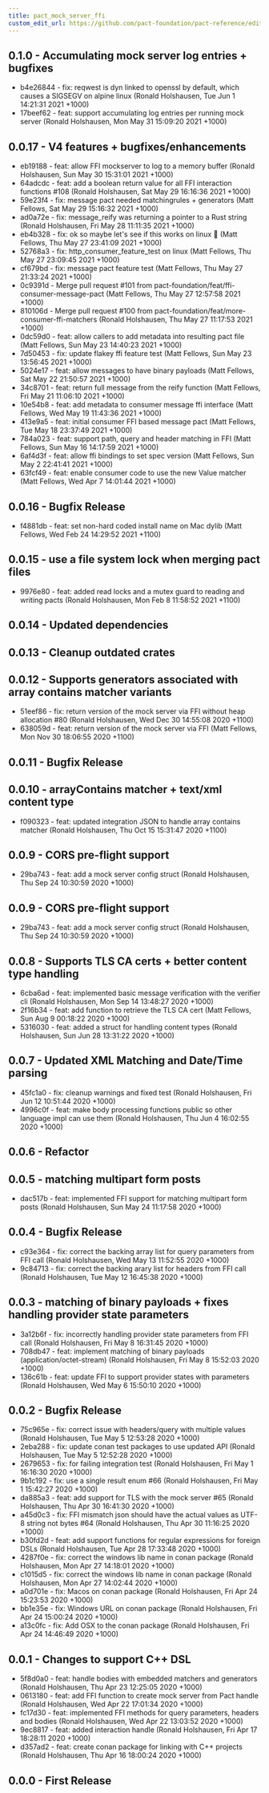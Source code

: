 ```yaml
---
title: pact_mock_server_ffi
custom_edit_url: https://github.com/pact-foundation/pact-reference/edit/master/rust/pact_mock_server_ffi/CHANGELOG.md
---
```

<!-- This file has been synced from the pact-foundation/pact-reference repository. Please do not edit it directly. The URL of the source file can be found in the custom_edit_url value above -->

## 0.1.0 - Accumulating mock server log entries + bugfixes

* b4e26844 - fix: reqwest is dyn linked to openssl by default, which causes a SIGSEGV on alpine linux (Ronald Holshausen, Tue Jun 1 14:21:31 2021 +1000)
* 17beef62 - feat: support accumulating log entries per running mock server (Ronald Holshausen, Mon May 31 15:09:20 2021 +1000)

## 0.0.17 - V4 features + bugfixes/enhancements

* eb19188 - feat: allow FFI mockserver to log to a memory buffer (Ronald Holshausen, Sun May 30 15:31:01 2021 +1000)
* 64adcdc - feat: add a boolean return value for all FFI interaction functions #108 (Ronald Holshausen, Sat May 29 16:16:36 2021 +1000)
* 59e23f4 - fix: message pact needed matchingrules + generators (Matt Fellows, Sat May 29 15:16:32 2021 +1000)
* ad0a72e - fix: message_reify was returning a pointer to a Rust string (Ronald Holshausen, Fri May 28 11:11:35 2021 +1000)
* eb4b328 - fix: ok so maybe let's see if this works on linux 🤷 (Matt Fellows, Thu May 27 23:41:09 2021 +1000)
* 52768a3 - fix: http_consumer_feature_test on linux (Matt Fellows, Thu May 27 23:09:45 2021 +1000)
* cf679bd - fix: message pact feature test (Matt Fellows, Thu May 27 21:33:24 2021 +1000)
* 0c9391d - Merge pull request #101 from pact-foundation/feat/ffi-consumer-message-pact (Matt Fellows, Thu May 27 12:57:58 2021 +1000)
* 810106d - Merge pull request #100 from pact-foundation/feat/more-consumer-ffi-matchers (Ronald Holshausen, Thu May 27 11:17:53 2021 +1000)
* 0dc59d0 - feat: allow callers to add metadata into resulting pact file (Matt Fellows, Sun May 23 14:40:23 2021 +1000)
* 7d50453 - fix: update flakey ffi feature test (Matt Fellows, Sun May 23 13:56:45 2021 +1000)
* 5024e17 - feat: allow messages to have binary payloads (Matt Fellows, Sat May 22 21:50:57 2021 +1000)
* 34c8701 - feat: return full message from the reify function (Matt Fellows, Fri May 21 11:06:10 2021 +1000)
* 10e54b8 - feat: add metadata to consumer message ffi interface (Matt Fellows, Wed May 19 11:43:36 2021 +1000)
* 413e9a5 - feat: initial consumer FFI based message pact (Matt Fellows, Tue May 18 23:37:49 2021 +1000)
* 784a023 - feat: support path, query and header matching in FFI (Matt Fellows, Sun May 16 14:17:59 2021 +1000)
* 6af4d3f - feat: allow ffi bindings to set spec version (Matt Fellows, Sun May 2 22:41:41 2021 +1000)
* 63fcf49 - feat: enable consumer code to use the new Value matcher (Matt Fellows, Wed Apr 7 14:01:44 2021 +1000)

## 0.0.16 - Bugfix Release

* f4881db - feat: set non-hard coded install name on Mac dylib (Matt Fellows, Wed Feb 24 14:29:52 2021 +1100)

## 0.0.15 - use a file system lock when merging pact files

* 9976e80 - feat: added read locks and a mutex guard to reading and writing pacts (Ronald Holshausen, Mon Feb 8 11:58:52 2021 +1100)

## 0.0.14 - Updated dependencies


## 0.0.13 - Cleanup outdated crates


## 0.0.12 - Supports generators associated with array contains matcher variants

* 51eef86 - fix: return version of the mock server via FFI without heap allocation #80 (Ronald Holshausen, Wed Dec 30 14:55:08 2020 +1100)
* 638059d - feat: return version of the mock server via FFI (Matt Fellows, Mon Nov 30 18:06:55 2020 +1100)

## 0.0.11 - Bugfix Release


## 0.0.10 - arrayContains matcher + text/xml content type

* f090323 - feat: updated integration JSON to handle array contains matcher (Ronald Holshausen, Thu Oct 15 15:31:47 2020 +1100)

## 0.0.9 - CORS pre-flight support

* 29ba743 - feat: add a mock server config struct (Ronald Holshausen, Thu Sep 24 10:30:59 2020 +1000)

## 0.0.9 - CORS pre-flight support

* 29ba743 - feat: add a mock server config struct (Ronald Holshausen, Thu Sep 24 10:30:59 2020 +1000)

## 0.0.8 - Supports TLS CA certs + better content type handling

* 6cba6ad - feat: implemented basic message verification with the verifier cli (Ronald Holshausen, Mon Sep 14 13:48:27 2020 +1000)
* 2f16b34 - feat: add function to retrieve the TLS CA cert (Matt Fellows, Sun Aug 9 00:18:22 2020 +1000)
* 5316030 - feat: added a struct for handling content types (Ronald Holshausen, Sun Jun 28 13:31:22 2020 +1000)

## 0.0.7 - Updated XML Matching and Date/Time parsing

* 45fc1a0 - fix: cleanup warnings and fixed test (Ronald Holshausen, Fri Jun 12 10:51:44 2020 +1000)
* 4996c0f - feat: make body processing functions public so other language impl can use them (Ronald Holshausen, Thu Jun 4 16:02:55 2020 +1000)

## 0.0.6 - Refactor


## 0.0.5 - matching multipart form posts

* dac517b - feat: implemented FFI support for matching multipart form posts (Ronald Holshausen, Sun May 24 11:17:58 2020 +1000)

## 0.0.4 - Bugfix Release

* c93e364 - fix: correct the backing array list for query parameters from FFI call (Ronald Holshausen, Wed May 13 11:52:55 2020 +1000)
* 9c84713 - fix: correct the backing arary list for headers from FFI call (Ronald Holshausen, Tue May 12 16:45:38 2020 +1000)

## 0.0.3 - matching of binary payloads + fixes handling provider state parameters

* 3a12b6f - fix: incorrectly handling provider state parameters from FFI call (Ronald Holshausen, Fri May 8 16:31:45 2020 +1000)
* 708db47 - feat: implement matching of binary payloads (application/octet-stream) (Ronald Holshausen, Fri May 8 15:52:03 2020 +1000)
* 136c61b - feat: update FFI to support provider states with parameters (Ronald Holshausen, Wed May 6 15:50:10 2020 +1000)

## 0.0.2 - Bugfix Release

* 75c965e - fix: correct issue with headers/query with multiple values (Ronald Holshausen, Tue May 5 12:53:28 2020 +1000)
* 2eba288 - fix: update conan test packages to use updated API (Ronald Holshausen, Tue May 5 12:52:28 2020 +1000)
* 2679653 - fix: for failing integration test (Ronald Holshausen, Fri May 1 16:16:30 2020 +1000)
* 9b1c192 - fix: use a single result enum #66 (Ronald Holshausen, Fri May 1 15:42:27 2020 +1000)
* da885a3 - feat: add support for TLS with the mock server #65 (Ronald Holshausen, Thu Apr 30 16:41:30 2020 +1000)
* a45d0c3 - fix: FFI mismatch json should have the actual values as UTF-8 string not bytes #64 (Ronald Holshausen, Thu Apr 30 11:16:25 2020 +1000)
* b30fd2d - feat: add support functions for regular expressions for foreign DSLs (Ronald Holshausen, Tue Apr 28 17:33:48 2020 +1000)
* 4287f0e - fix: correct the windows lib name in conan package (Ronald Holshausen, Mon Apr 27 14:18:01 2020 +1000)
* c1015d5 - fix: correct the windows lib name in conan package (Ronald Holshausen, Mon Apr 27 14:02:44 2020 +1000)
* a0d701e - fix: Macos on conan package (Ronald Holshausen, Fri Apr 24 15:23:53 2020 +1000)
* bb1e35e - fix: Windows URL on conan package (Ronald Holshausen, Fri Apr 24 15:00:24 2020 +1000)
* a13c0fc - fix: Add OSX to the conan package (Ronald Holshausen, Fri Apr 24 14:46:49 2020 +1000)

## 0.0.1 - Changes to support C++ DSL

* 5f8d0a0 - feat: handle bodies with embedded matchers and generators (Ronald Holshausen, Thu Apr 23 12:25:05 2020 +1000)
* 0613180 - feat: add FFI function to create mock server from Pact handle (Ronald Holshausen, Wed Apr 22 17:01:34 2020 +1000)
* fc17d30 - feat: implemented FFI methods for query parameters, headers and bodies (Ronald Holshausen, Wed Apr 22 13:03:52 2020 +1000)
* 9ec8817 - feat: added interaction handle (Ronald Holshausen, Fri Apr 17 18:28:11 2020 +1000)
* d357ad2 - feat: create conan package for linking with C++ projects (Ronald Holshausen, Thu Apr 16 18:00:24 2020 +1000)

## 0.0.0 - First Release
